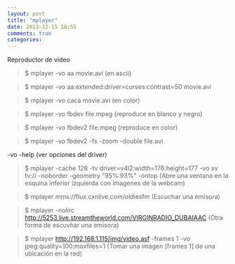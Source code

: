 ```yaml
---
layout: post
title: "mplayer"
date: 2013-12-15 18:55
comments: true
categories: 
---
```

Reproductor de video

>$ mplayer -vo aa movie.avi   (en ascii)

>$ mplayer -vo aa:extended:driver=curses:contrast=50 movie.avi

>$ mplayer -vo caca movie.avi  (en color)

>$ mplayer -vo fbdev file.mpeg  (reproduce en blanco y negro)

>$ mplayer -vo fbdev2 file.mpeg (reproduce en color)

>$ mplayer -vo fbdev2 -fs -zoom -double file.avi

-vo -help (ver opciones del driver)

>$ mplayer -cache 128 -tv driver=v4l2:width=176:height=177 -vo xv tv:// -noborder -geometry "95%:93%" -ontop  (Abre una ventana en la esquina inferior izquierda con imagenes de la webcam)

>$ mplayer mms://flux.cxnlive.com/oldiesfm  (Escuchar una emisora)

>$ mplayer -nolirc http://5253.live.streamtheworld.com/VIRGINRADIO_DUBAIAAC (Otra forma de escuvhar una emisora)

>$ mplayer http://192.168.1.115/img/video.asf -frames 1 -vo jpeg:quality=100:maxfiles=1  (Tomar una imagen [frames 1] de una ubicación en la red)

